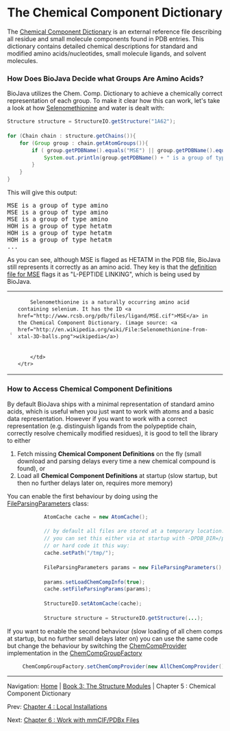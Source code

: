 The Chemical Component Dictionary
=================================

The [Chemical Component Dictionary](http://www.wwpdb.org/ccd.html) is an external reference file describing all residue and small molecule components found in PDB entries. This dictionary contains detailed chemical descriptions for standard and modified amino acids/nucleotides, small molecule ligands, and solvent molecules. 

### How Does BioJava Decide what Groups Are Amino Acids?

BioJava utilizes the Chem. Comp. Dictionary to achieve a chemically correct representation of each group. To make it clear how this can work, let's take a look at how [Selenomethionine](http://en.wikipedia.org/wiki/Selenomethionine) and water is dealt with:

```java
Structure structure = StructureIO.getStructure("1A62");

for (Chain chain : structure.getChains()){
    for (Group group : chain.getAtomGroups()){
        if ( group.getPDBName().equals("MSE") || group.getPDBName().equals("HOH")){
            System.out.println(group.getPDBName() + " is a group of type " + group.getType());
        }
    }
}
```

This will give this output:

<pre>
MSE is a group of type amino
MSE is a group of type amino
MSE is a group of type amino
HOH is a group of type hetatm
HOH is a group of type hetatm
HOH is a group of type hetatm
...
</pre>

As you can see, although MSE is flaged as HETATM in the PDB file, BioJava still represents it correctly as an amino acid. They key is that the [definition file for MSE](http://www.rcsb.org/pdb/files/ligand/MSE.cif) flags it as "L-PEPTIDE LINKING", which is being used by BioJava.

<table>
    <tr><td>

<img src="img/143px-Selenomethionine-from-xtal-3D-balls.png?raw=true" alt="Selenomethionine is a naturally occurring amino acid containing selenium" />


</td>
    <td>

        Selenomethionine is a naturally occurring amino acid containing selenium. It has the ID <a href="http://www.rcsb.org/pdb/files/ligand/MSE.cif">MSE</a> in the Chemical Component Dictionary. (image source: <a href="http://en.wikipedia.org/wiki/File:Selenomethionine-from-xtal-3D-balls.png">wikipedia</a>)


        </td>
    </tr>
</table>


### How to Access Chemical Component Definitions

By default BioJava ships with a minimal representation of standard amino acids, which is useful when you just want to work with atoms and a basic data representation. However if you want to work with a  correct representation (e.g. distinguish ligands from the polypeptide chain, correctly resolve chemically modified residues), it is good to tell the library to either

1. Fetch missing **Chemical Component Definitions** on the fly (small download and parsing delays every time a new chemical compound is found), or
2. Load all **Chemical Component Definitions**  at startup (slow startup, but then no further delays later on, requires more memory)

You can enable the first behaviour by doing using the [FileParsingParameters](http://www.biojava.org/docs/api/org/biojava/nbio/structure/io/FileParsingParameters.html) class:

```java
            AtomCache cache = new AtomCache();
            
            // by default all files are stored at a temporary location.
            // you can set this either via at startup with -DPDB_DIR=/path/to/files/
            // or hard code it this way:
            cache.setPath("/tmp/");
            
            FileParsingParameters params = new FileParsingParameters();
            
            params.setLoadChemCompInfo(true);
            cache.setFileParsingParams(params);
            
            StructureIO.setAtomCache(cache);
            
            Structure structure = StructureIO.getStructure(...);
```

If you want to enable the second behaviour (slow loading of all chem comps at startup, but no further small delays later on) you can use the same code but change the behaviour by switching the [ChemCompProvider](http://www.biojava.org/docs/api/org/biojava/nbio/structure/io/mmcif/ChemCompProvider.html) implementation in the [ChemCompGroupFactory](http://www.biojava.org/docs/api/org/biojava/nbio/structure/io/mmcif/ChemCompGroupFactory.html)

```java
     ChemCompGroupFactory.setChemCompProvider(new AllChemCompProvider());
```

<!--automatically generated footer-->

---

Navigation:
[Home](../README.md)
| [Book 3: The Structure Modules](README.md)
| Chapter 5 : Chemical Component Dictionary

Prev: [Chapter 4 : Local Installations](caching.md)

Next: [Chapter 6 : Work with mmCIF/PDBx Files](mmcif.md)
